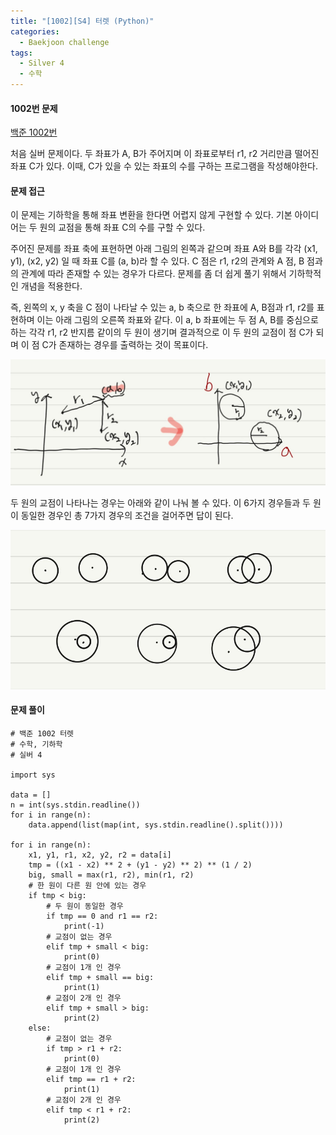 ```yaml
---
title: "[1002][S4] 터렛 (Python)"
categories:
  - Baekjoon challenge
tags:
  - Silver 4
  - 수학
---
```


#### 1002번 문제

[백준 1002번](https://www.acmicpc.net/problem/1002)

처음 실버 문제이다. 
두 좌표가 A, B가 주어지며 이 좌표로부터 r1, r2 거리만큼 떨어진 좌표 C가 있다.
이때, C가 있을 수 있는 좌표의 수를 구하는 프로그램을 작성해야한다. 

#### 문제 접근

이 문제는 기하학을 통해 좌표 변환을 한다면 어렵지 않게 구현할 수 있다. 
기본 아이디어는 두 원의 교점을 통해 좌표 C의 수를 구할 수 있다.

주어진 문제를 좌표 축에 표현하면 아래 그림의 왼쪽과 같으며 좌표 A와 B를 각각 (x1, y1), (x2, y2) 일 때 좌표 C를 (a, b)라 할 수 있다. C 점은 r1, r2의 관계와 A 점, B 점과의 관계에 따라 존재할 수 있는 경우가 다르다.  문제를 좀 더 쉽게 풀기 위해서 기하학적인 개념을 적용한다.

즉, 왼쪽의 x, y 축을 C 점이 나타날 수 있는 a, b 축으로 한 좌표에 A, B점과 r1, r2를 표현하며 이는 아래 그림의 오른쪽 좌표와 같다. 이 a, b 좌표에는 두 점 A, B를 중심으로 하는 각각 r1, r2 반지름 같이의 두 원이 생기며 
결과적으로 이 두 원의 교점이 점 C가 되며 이 점 C가 존재하는 경우를 출력하는 것이 목표이다.



![](https://github.com/Jihackstory/Jihackstory.github.io/blob/main/assets/images/BJ_1002_1.jpg?raw=true)



두 원의 교점이 나타나는 경우는 아래와 같이 나눠 볼 수 있다. 이 6가지 경우들과 두 원이 동일한 경우인 총 7가지 경우의 조건을 걸어주면 답이 된다.



![](https://github.com/Jihackstory/Jihackstory.github.io/blob/main/assets/images/BJ_1002_2.jpg?raw=true)




#### 문제 풀이
```
# 백준 1002 터렛
# 수학, 기하학
# 실버 4

import sys

data = []
n = int(sys.stdin.readline())
for i in range(n):
    data.append(list(map(int, sys.stdin.readline().split())))

for i in range(n):
    x1, y1, r1, x2, y2, r2 = data[i]
    tmp = ((x1 - x2) ** 2 + (y1 - y2) ** 2) ** (1 / 2)
    big, small = max(r1, r2), min(r1, r2)
    # 한 원이 다른 원 안에 있는 경우
    if tmp < big:
    	# 두 원이 동일한 경우
        if tmp == 0 and r1 == r2:
            print(-1)
        # 교점이 없는 경우
        elif tmp + small < big:
            print(0)
        # 교점이 1개 인 경우
        elif tmp + small == big:
            print(1)
        # 교점이 2개 인 경우
        elif tmp + small > big:
            print(2)
    else:
	    # 교점이 없는 경우
        if tmp > r1 + r2:
            print(0)
        # 교점이 1개 인 경우
        elif tmp == r1 + r2:
            print(1)
        # 교점이 2개 인 경우
        elif tmp < r1 + r2:
            print(2)

```

